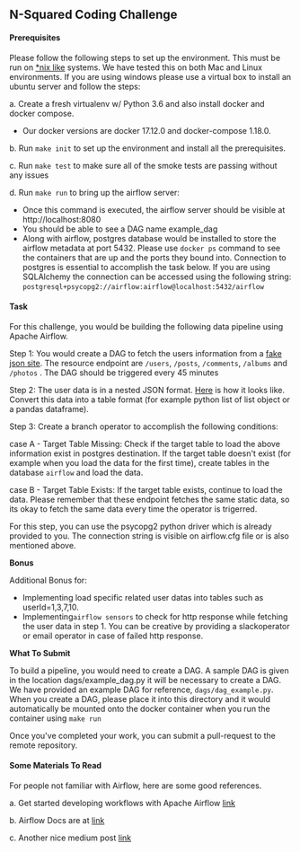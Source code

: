 ## N-Squared Coding Challenge

#### Prerequisites
Please follow the following steps to set up the environment. This must be run on [*nix like](https://en.wikipedia.org/wiki/Unix-like) systems. We have tested this on both Mac and Linux environments. If you are using windows please use a virtual box to install an ubuntu server and follow the steps:

a. Create a fresh virtualenv w/ Python 3.6 and also install docker and docker compose.
-   Our docker versions are docker 17.12.0 and docker-compose 1.18.0.

b. Run `make init` to set up the environment and install all the prerequisites.

c. Run `make test` to make sure all of the smoke tests are passing without any issues

d. Run `make run` to bring up the airflow server:
* Once this command is executed, the airflow server should be visible at http://localhost:8080
* You should be able to see a DAG name example_dag
* Along with airflow, postgres database would be installed to store the airflow metadata at port 5432. Please use `docker ps` command to see the containers that are up and the ports they bound into. Connection to postgres is essential to accomplish the task below. If you are using SQLAlchemy the connection can be accessed using the following string: `postgresql+psycopg2://airflow:airflow@localhost:5432/airflow`


#### Task
For this challenge, you would be building the following data pipeline using Apache Airflow.

Step 1: You would create a DAG to fetch the users information from a [fake json site](https://jsonplaceholder.typicode.com/). The resource endpoint are `/users`, `/posts`, `/comments`, `/albums` and `/photos` . The DAG should be triggered every 45 minutes

Step 2: The user data is in a nested JSON format. [Here](https://jsonplaceholder.typicode.com/users) is how it looks like.  Convert this data into a table format (for example python list of list object or a pandas dataframe).

Step 3: Create a branch operator to accomplish the following conditions:

case A - Target Table Missing: Check if the target table to load the above information exist in postgres destination. If the target table doesn't exist (for example when you load the data for the first time), create tables in the database `airflow` and load the data. 

case B - Target Table Exists: If the target table exists, continue to load the data. Please remember that these endpoint fetches the same static data, so its okay to fetch the same data every time the operator is trigerred. 
 
 For this step, you can use the psycopg2 python driver which is already provided to you. The connection string is visible on airflow.cfg file or is also mentioned above.
 
**Bonus**

 Additional Bonus for:
* Implementing load specific related user datas into tables such as userId=1,3,7,10. 
* Implementing`airflow sensors` to check for http response while fetching the user data in step 1. You can be creative by providing a slackoperator or email operator in case of failed http response.

**What To Submit**

To build a pipeline, you would need to create a DAG. A sample DAG is given in the location dags/example_dag.py it will be necessary to create a DAG. We have provided an example DAG for reference,  `dags/dag_example.py`. 
When you create a DAG, please place it into this directory and it would automatically be mounted onto the docker container when you run the container using `make run`

Once you've completed your work, you can submit a pull-request to the remote repository.

#### Some Materials To Read

For people not familiar with Airflow, here are some good references.

a. Get started developing workflows with Apache Airflow [link](http://michal.karzynski.pl/blog/2017/03/19/developing-workflows-with-apache-airflow/)

b. Airflow Docs are at [link](https://airflow.apache.org/)

c. Another nice medium post [link](https://medium.com/airbnb-engineering/airflow-a-workflow-management-platform-46318b977fd8)

